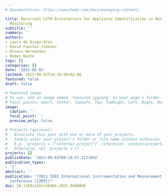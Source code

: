 ```yaml
---
# Documentation: https://wowchemy.com/docs/managing-content/

title: Recurrent LSTM Architecture for Appliance Identification in Non-Intrusive Load
  Monitoring
subtitle: ''
summary: ''
authors:
- Laura de Diego-Oton
- David Fuentes-Jimenez
- Alvaro Hernandez
- Ruben Nieto
tags: []
categories: []
date: '2021-05-01'
lastmod: 2023-08-01T10:19:58+02:00
featured: false
draft: false

# Featured image
# To use, add an image named `featured.jpg/png` to your page's folder.
# Focal points: Smart, Center, TopLeft, Top, TopRight, Left, Right, BottomLeft, Bottom, BottomRight.
image:
  caption: ''
  focal_point: ''
  preview_only: false

# Projects (optional).
#   Associate this post with one or more of your projects.
#   Simply enter your project's folder or file name without extension.
#   E.g. `projects = ["internal-project"]` references `content/project/deep-learning/index.md`.
#   Otherwise, set `projects = []`.
projects: []
publishDate: '2023-08-01T08:19:57.217109Z'
publication_types:
- '1'
abstract: ''
publication: '*2021 IEEE International Instrumentation and Measurement Technology
  Conference (I2MTC)*'
doi: 10.1109/i2mtc50364.2021.9460046
---
```

